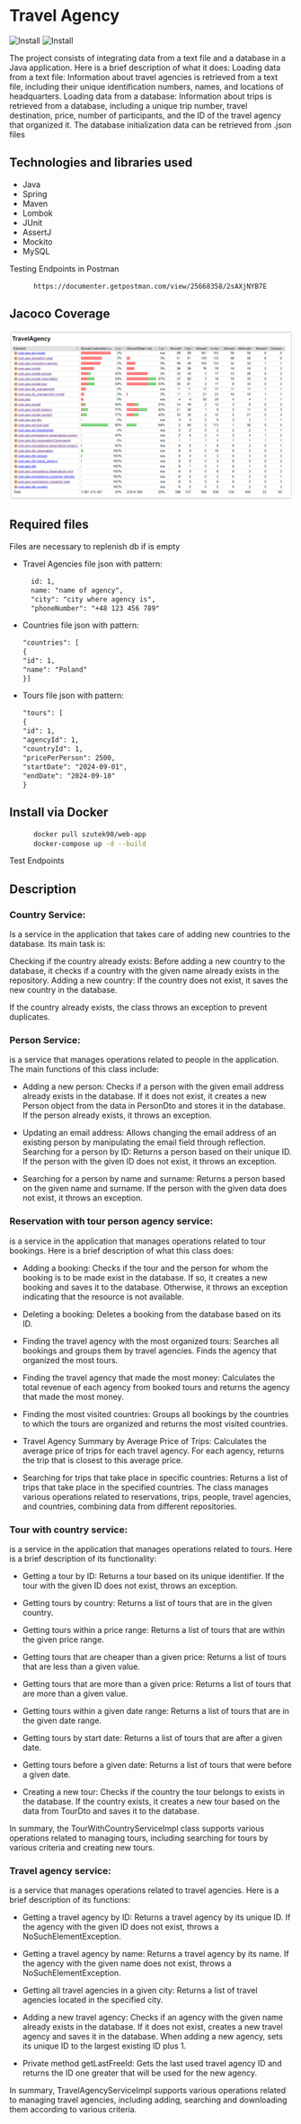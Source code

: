 # Travel Agency

![Install](https://img.shields.io/badge/install-passing-green)
![Install](https://img.shields.io/badge/coverage-35%25-light%20green)

The project consists of integrating data from a text file and a database in a Java application. Here is a brief
description of what it does:
Loading data from a text file: Information about travel agencies is retrieved from a text file, including their unique
identification numbers, names, and locations of headquarters.
Loading data from a database: Information about trips is retrieved from a database, including a unique trip number,
travel destination, price, number of participants, and the ID of the travel agency that organized it.
The database initialization data can be retrieved from .json files

## Technologies and libraries used

* Java
* Spring
* Maven
* Lombok
* JUnit
* AssertJ
* Mockito
* MySQL

Testing Endpoints in Postman

          https://documenter.getpostman.com/view/25668358/2sAXjNYB7E


## Jacoco Coverage

![App Screenshot](src/test/resources/jacoco_raport.PNG)

## Required files
Files are necessary to replenish db if is empty

* Travel Agencies file json with pattern:

        id: 1,
        name: "name of agency",
        "city": "city where agency is",
        "phoneNumber": "+48 123 456 789"
* Countries file json with pattern:
  
      "countries": [
      {
      "id": 1,
      "name": "Poland"
      }]
* Tours file json with pattern:

      "tours": [
      {
      "id": 1,
      "agencyId": 1,
      "countryId": 1,
      "pricePerPerson": 2500,
      "startDate": "2024-09-01",
      "endDate": "2024-09-10"
      }
## Install via Docker

```bash
      docker pull szutek90/web-app
      docker-compose up -d --build
```
Test Endpoints

## Description

### Country Service:

Is a service in the application that takes care of adding new countries to the database. Its main task is:

Checking if the country already exists: Before adding a new country to the database, it checks if a country with the given name already exists in the repository.
Adding a new country: If the country does not exist, it saves the new country in the database.

If the country already exists, the class throws an exception to prevent duplicates.

### Person Service:

is a service that manages operations related to people in the application. The main functions of this class include:

* Adding a new person:
Checks if a person with the given email address already exists in the database.
If it does not exist, it creates a new Person object from the data in PersonDto and stores it in the database.
If the person already exists, it throws an exception.


* Updating an email address:
Allows changing the email address of an existing person by manipulating the email field through reflection.
Searching for a person by ID:
Returns a person based on their unique ID.
If the person with the given ID does not exist, it throws an exception.


* Searching for a person by name and surname:
Returns a person based on the given name and surname.
If the person with the given data does not exist, it throws an exception.

### Reservation with tour person agency service:

is a service in the application that manages operations related to tour bookings. Here is a brief description of what this class does:

* Adding a booking:
Checks if the tour and the person for whom the booking is to be made exist in the database.
If so, it creates a new booking and saves it to the database.
Otherwise, it throws an exception indicating that the resource is not available.

* Deleting a booking:
Deletes a booking from the database based on its ID.

* Finding the travel agency with the most organized tours:
Searches all bookings and groups them by travel agencies.
Finds the agency that organized the most tours.

* Finding the travel agency that made the most money:
Calculates the total revenue of each agency from booked tours and returns the agency that made the most money.

* Finding the most visited countries:
Groups all bookings by the countries to which the tours are organized and returns the most visited countries.

* Travel Agency Summary by Average Price of Trips:
Calculates the average price of trips for each travel agency.
For each agency, returns the trip that is closest to this average price.

* Searching for trips that take place in specific countries:
Returns a list of trips that take place in the specified countries.
The class manages various operations related to reservations, trips, people, travel agencies, and countries, combining data from different repositories.

### Tour with country service:
is a service in the application that manages operations related to tours. Here is a brief description of its functionality:

* Getting a tour by ID:
Returns a tour based on its unique identifier.
If the tour with the given ID does not exist, throws an exception.

* Getting tours by country:
Returns a list of tours that are in the given country.

* Getting tours within a price range:
Returns a list of tours that are within the given price range.

* Getting tours that are cheaper than a given price:
Returns a list of tours that are less than a given value.

* Getting tours that are more than a given price:
Returns a list of tours that are more than a given value.

* Getting tours within a given date range:
Returns a list of tours that are in the given date range.

* Getting tours by start date:
Returns a list of tours that are after a given date.

* Getting tours before a given date:
Returns a list of tours that were before a given date.

* Creating a new tour:
Checks if the country the tour belongs to exists in the database.
If the country exists, it creates a new tour based on the data from TourDto and saves it to the database.

In summary, the TourWithCountryServiceImpl class supports various operations related to managing tours, including searching for tours by various criteria and creating new tours.

### Travel agency service:
is a service that manages operations related to travel agencies. Here is a brief description of its functions:

* Getting a travel agency by ID:
Returns a travel agency by its unique ID.
If the agency with the given ID does not exist, throws a NoSuchElementException.

* Getting a travel agency by name:
Returns a travel agency by its name.
If the agency with the given name does not exist, throws a NoSuchElementException.

* Getting all travel agencies in a given city:
Returns a list of travel agencies located in the specified city.

* Adding a new travel agency:
Checks if an agency with the given name already exists in the database.
If it does not exist, creates a new travel agency and saves it in the database.
When adding a new agency, sets its unique ID to the largest existing ID plus 1.

* Private method getLastFreeId:
Gets the last used travel agency ID and returns the ID one greater that will be used for the new agency.

In summary, TravelAgencyServiceImpl supports various operations related to managing travel agencies, including adding, searching and downloading them according to various criteria.
